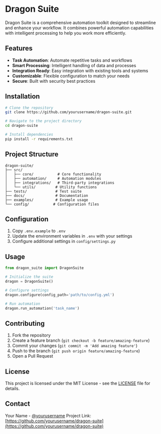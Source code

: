 # Dragon Suite

Dragon Suite is a comprehensive automation toolkit designed to streamline and enhance your workflow. It combines powerful automation capabilities with intelligent processing to help you work more efficiently.

## Features

- **Task Automation**: Automate repetitive tasks and workflows
- **Smart Processing**: Intelligent handling of data and processes
- **Integration Ready**: Easy integration with existing tools and systems
- **Customizable**: Flexible configuration to match your needs
- **Secure**: Built with security best practices

## Installation

```bash
# Clone the repository
git clone https://github.com/yourusername/dragon-suite.git

# Navigate to the project directory
cd dragon-suite

# Install dependencies
pip install -r requirements.txt
```

## Project Structure

```
dragon-suite/
├── src/
│   ├── core/           # Core functionality
│   ├── automation/     # Automation modules
│   ├── integrations/   # Third-party integrations
│   └── utils/         # Utility functions
├── tests/             # Test suite
├── docs/              # Documentation
├── examples/          # Example usage
└── config/           # Configuration files
```

## Configuration

1. Copy `.env.example` to `.env`
2. Update the environment variables in `.env` with your settings
3. Configure additional settings in `config/settings.py`

## Usage

```python
from dragon_suite import DragonSuite

# Initialize the suite
dragon = DragonSuite()

# Configure settings
dragon.configure(config_path='path/to/config.yml')

# Run automation
dragon.run_automation('task_name')
```

## Contributing

1. Fork the repository
2. Create a feature branch (`git checkout -b feature/amazing-feature`)
3. Commit your changes (`git commit -m 'Add amazing feature'`)
4. Push to the branch (`git push origin feature/amazing-feature`)
5. Open a Pull Request

## License

This project is licensed under the MIT License - see the [LICENSE](LICENSE) file for details.

## Contact

Your Name - [@yourusername](https://twitter.com/yourusername)
Project Link: [https://github.com/yourusername/dragon-suite](https://github.com/yourusername/dragon-suite)
